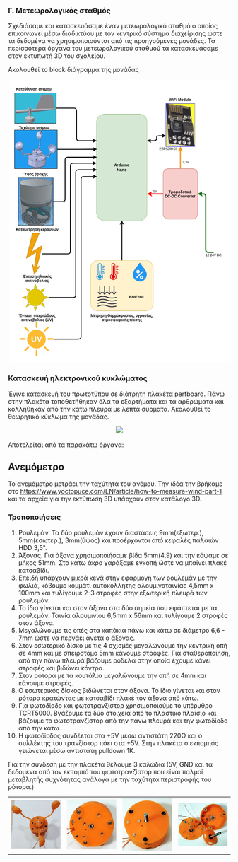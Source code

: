 <H3>Γ. Μετεωρολογικός σταθμός</H3>
Σχεδιάσαμε και κατασκευάσαμε έναν μετεωρολογικό σταθμό ο οποίος επικοινωνεί μέσω διαδικτύου με τον κεντρικό σύστημα διαχείρισης ώστε τα δεδομένα να χρησιμοποιούνται από τις προηγούμενες μονάδες. Τα περισσότερα όργανα του μετεωρολογικού σταθμού τα κατασκευάσαμε στον εκτυπωτή 3D του σχολείου.

Ακολουθεί το block διάγραμμα της μονάδας
<p align = "center">
  <img src="../resources/images/C_MeteoStation.png" width="500">
</p>
<H3>Κατασκευή ηλεκτρονικού κυκλώματος</H3>
Έγινε κατασκευή του πρωτοτύπου σε διάτρητη πλακέτα perfboard. Πάνω στην πλακέτα τοποθετήθηκαν όλα τα εξαρτήματα και τα αρθρώματα και κολλήθηκαν από την κάτω πλευρά με λεπτά σύρματα. Ακολουθεί το θεωρητικό κύκλωμα της μονάδας.
<p align = "center">
  <img src="schematics/EEKYP1.png" width="700">
</p>

Αποτελείται από τα παρακάτω όργανα:

## Ανεμόμετρο

Το ανεμόμετρο μετράει την ταχύτητα του ανέμου. Την ιδέα την βρήκαμε στο https://www.yoctopuce.com/EN/article/how-to-measure-wind-part-1 και τα αρχεία για την εκτύπωση 3D υπάρχουν στον κατάλογο 3D.

### Τροποποιήσεις

1. Ρουλεμάν. Τα δύο ρουλεμάν έχουν διαστάσεις 9mm(εξωτερ.), 5mm(εσωτερ.), 3mm(ύψος) και προέρχονται από κεφαλές παλαιών HDD 3,5".
2. Άξονας. Για άξονα χρησιμοποιήσαμε βίδα 5mm(4,9) και την κόψαμε σε μήκος 51mm. Στο κάτω άκρο χαράξαμε εγκοπή ώστε να μπαίνει πλακέ κατσαβίδι.
3. Επειδή υπάρχουν μικρά κενά στην εφαρμογή των ρουλεμάν με την φωλιά, κόβουμε κομμάτι αυτοκόλλητης αλουμινοταινίας 4,5mm x 100mm και τυλίγουμε 2-3 στροφές στην εξωτερική πλευρά των ρουλεμάν.
4. Το ίδιο γίνεται και στον άξονα στα δύο σημεία που εφάπτεται με τα ρουλεμάν. Ταινία αλουμινίου 6,5mm x 56mm και τυλίγουμε 2 στροφές στον άξονα.
5. Μεγαλώνουμε τις οπές στα καπάκια πάνω και κάτω σε διάμετρο 6,6 - 7mm ώστε να περνάει άνετα ο άξονας.
6. Στον εσωτερικό δίσκο με τις 4 σχισμές μεγαλώνουμε την κεντρική οπή σε 4mm και με σπειροτόμο 5mm κάνουμε στροφές. Για σταθεροποίηση, από την πάνω πλευρά βάζουμε ροδέλα στην οποία έχουμε κάνει στροφές και βιδώνει κόντρα.
7. Στον ρότορα με τα κουτάλια μεγαλώνουμε την οπή σε 4mm και κάνουμε στροφές.
8. Ο εσωτερικός δίσκος βιδώνεται στον άξονα. Το ίδιο γίνεται και στον ρότορα κρατώντας με κατσαβίδι πλακέ τον άξονα από κάτω.
9. Για φωτοδίοδο και φωτοτρανζίστορ χρησιμοποιούμε το υπέρυθρο TCRT5000. Βγάζουμε τα δύο στοιχεία από το πλαστικό πλαίσιο και βάζουμε το φωτοτρανζίστορ από την πάνω πλευρά και την φωτοδίοδο από την κάτω.
10. Η φωτοδίοδος συνδέεται στα +5V μέσω αντιστάτη 220Ω και ο συλλέκτης του τρανζίστορ πάει στα +5V. Στην πλακέτα ο εκπομπός γειώνεται μέσω αντιστάτη pulldown 1Κ.

Για την σύνδεση με την πλακέτα θέλουμε 3 καλώδια (5V, GND και τα δεδομένα από τον εκπομπό του φωτοτρανζίστορ που είναι παλμοί μεταβλητής συχνότητας ανάλογα με την ταχύτητα περιστροφής του ρότορα.)

<table align="center">
 <tr>
  <td><img src="images/anemometer_complete.jpg" width="300"></td>
  <td><img src="images/anemometer_botom.jpg" width="300"></td>
   <td><img src="images/anemometer_top.jpg" width="300"></td>
   <td><img src="images/anemometer_parts.jpg" width="300"></td>
  </tr>
</table>

